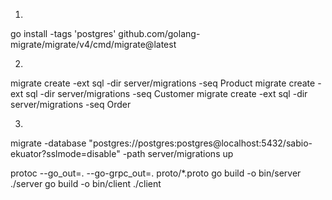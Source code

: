 <!-- db -->
1. 
go install -tags 'postgres' github.com/golang-migrate/migrate/v4/cmd/migrate@latest

2.
migrate create -ext sql -dir server/migrations -seq Product
migrate create -ext sql -dir server/migrations -seq Customer
migrate create -ext sql -dir server/migrations -seq Order

3.
migrate -database "postgres://postgres:postgres@localhost:5432/sabio-ekuator?sslmode=disable" -path server/migrations up

<!-- proto -->
protoc --go_out=. --go-grpc_out=. proto/*.proto
go build -o bin/server ./server
go build -o bin/client ./client

